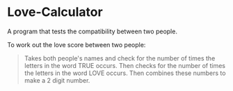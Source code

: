 # Love-Calculator
A program that tests the compatibility between two people.  

To work out the love score between two people:

> Takes both people's names and check for the number of times the letters in the word TRUE occurs. Then checks for the number of times the letters in the word LOVE occurs. Then combines these numbers to make a 2 digit number. 
